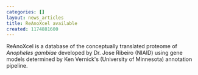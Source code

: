 ```yaml
---
categories: []
layout: news_articles
title: ReAnoXcel available
created: 1174881600
---
```

ReAnoXcel is a database of the conceptually translated proteome of <i>Anopheles gambiae</i> developed by Dr. Jose Ribeiro (NIAID) using gene models determined by Ken Vernick's (University of Minnesota) annotation pipeline.
